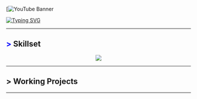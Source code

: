 [![YouTube Banner](https://www.alupului.com/static/chrisalupului_youtube_banner_for_cyber_security_and_ethical_hacking.jpg)


[![Typing SVG](https://readme-typing-svg.demolab.com/?lines=Hi,+I'm+Neospring;Currently+learning+cyber+security)](https://git.io/typing-svg)

---
## <span style="color: blue !important;">&gt;</span> Skillset

<p align="center">
  <a href="https://skillicons.dev">
    <img src="https://skillicons.dev/icons?i=git,github,kubernetes,docker,aws,bash,css,discord,eclipse,express,vim,flask,go,html,js,kali,md,nextjs,nodejs,notion,obsidian,ps,postman,react,ts,vercel,vscode,wordpress,webflow,windows" />
  </a>
</p>

---
## > Working Projects


---
